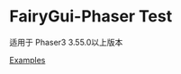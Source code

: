 # FairyGui-Phaser Test
适用于 Phaser3 3.55.0以上版本

[Examples](https://ApowoGames.github.io/FairyGUI-Phaser/publish/)  
